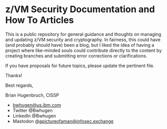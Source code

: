 # z/VM Security Documentation and How To Articles

This is a public repository for general guidance and thoughts on managing and updating z/VM security
and cryptography. In fairness, this could have (and probably should have) been a blog,
but I liked the idea of having a project where like-minded souls could contribute
directly to the content by creating branches and submitting error corrections or clarifications.

If you have proposals for future topics, please update the pertinent file.

Thanks!

Best regards,

Brian Hugenbruch, CISSP
* bwhugen@us.ibm.com
* Twitter @Bwhugen 
* LinkedIn @Bwhugen 
* Mastodon @apictureofaman@infosec.exchange
